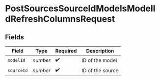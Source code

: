 # PostSourcesSourceIdModelsModelIdRefreshColumnsRequest


## Fields

| Field              | Type               | Required           | Description        |
| ------------------ | ------------------ | ------------------ | ------------------ |
| `modelId`          | *number*           | :heavy_check_mark: | ID of the model    |
| `sourceId`         | *number*           | :heavy_check_mark: | ID of the source   |